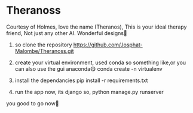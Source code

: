 # Theranoss
Courtesy of Holmes, love the name (Theranos), This is your ideal therapy friend, Not just any other AI. Wonderful designs💯

1) so clone the repository
   https://github.com/Josphat-Malombe/Theranoss.git

2) create your virtual environment, used conda so something like,or you can also use the gui anaconda😋
    conda create -n virtualenv

3) install the dependancies
    pip install -r requirements.txt

4) run the app now, its django so,
   python manage.py runserver

you good to go now🫡

